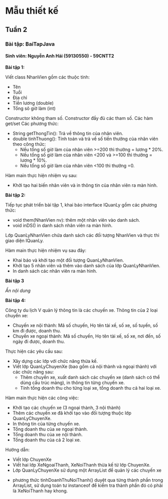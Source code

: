 # Mẫu thiết kế
## Tuần 2
### Bài tập: BaiTapJava
#### Sinh viên: Nguyễn Anh Hải (59130550) - 59CNTT2

**Bài tập 1:**

Viết class NhanVien gồm các thuộc tính:
  - Tên
  - Tuổi
  - Địa chỉ
  - Tiền lương (double)
  - Tổng sô giờ làm (int)

Constructor không tham số. Constructor đầy đủ các tham số. Các hàm get/set
Các phương thức:
- String getThongTin(): Trả về thông tin của nhân viên.
- double tinhThuong(): Tính toán và trả về số tiền thưởng của nhân viên theo
công thức:
  + Nếu tổng số giờ làm của nhân viên >=200 thì thưởng = lương * 20%.
  + Nếu tổng số giờ làm của nhân viên <200 và >=100 thì thưởng = lương * 10%.
  + Nếu tổng số giờ làm của nhân viên <100 thì thưởng =0.

Hàm main thực hiện nhiệm vụ sau:
- Khởi tạo hai biến nhân viên và in thông tin của nhân viên ra màn hình.

**Bài tập 2:**

Tiếp tục phát triển bài tập 1, khai báo interface IQuanLy gồm các phương thức:
- void them(NhanVien nv): thêm một nhân viên vào danh sách.
- void inDS() in danh sách nhân viên ra màn hình.

Lớp QuanLyNhanVien chứa danh sách các đối tượng NhanVien và thực thi giao diện IQuanLy.

Hàm main thực hiện nhiệm vụ sau đây:
- Khai báo và khởi tạo một đối tượng QuanLyNhanVien.
- Khởi tạo 5 nhân viên và thêm vào danh sách của lớp QuanLyNhanVien.
- In danh sách các nhân viên ra màn hình.

**Bài tập 3**

*Ẩn nội dung*

**Bài tập 4:**

Công ty du lịch V quản lý thông tin là các chuyến xe. Thông tin của 2 loại chuyến
xe:
- Chuyến xe nội thành: Mã số chuyến, Họ tên tài xế, số xe, số tuyến, số km đi
được, doanh thu.
- Chuyến xe ngoại thành: Mã số chuyến, Họ tên tài xế, số xe, nơi đến, số ngày đi
được, doanh thu.

Thực hiện các yêu cầu sau:
- Xây dựng các lớp với chức năng thừa kế.
- Viết lớp QuanLyChuyenXe (bao gồm cả nội thành và ngoại thành) với các chức năng
sau:
  - Thêm chuyến xe, xuất danh sách các chuyến xe (danh sách có thể dùng cấu trúc
  mảng), in thông tin từng chuyến xe.
  - Tính tổng doanh thu cho từng loại xe, tổng doanh thu cả hai loại xe.

Hàm main thực hiện các công việc:
- Khởi tạo các chuyến xe (3 ngoại thành, 3 nội thành)
- Thêm các chuyến xe đã khởi tạo vào đối tượng thuộc lớp QuanLyChuyenXe.
- In thông tin của từng chuyến xe.
- Tổng doanh thu của xe ngoại thành.
- Tổng doanh thu của xe nội thành.
- Tổng doanh thu của cả 2 loại xe.

Hướng dẫn:
- Viết lớp ChuyenXe
- Viết hai lớp XeNgoaiThanh, XeNoiThanh thừa kế từ lớp ChuyenXe.
- Lớp QuanLyChuyenXe sử dụng một ArrayList để quản lý các chuyến xe
+ phương thức tinhDoanhThuNoiThanh() duyệt qua từng thành phần trong
ArrayList, sử dụng toán tư instanceof để kiểm tra thành phần đó có phải là XeNoiThanh
hay khong.
